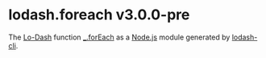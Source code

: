 # lodash.foreach v3.0.0-pre

The [Lo-Dash](https://lodash.com/) function [_.forEach](http://lodash.com/docs#forEach) as a [Node.js](http://nodejs.org/) module generated by [lodash-cli](https://www.npmjs.com/package/lodash-cli).
